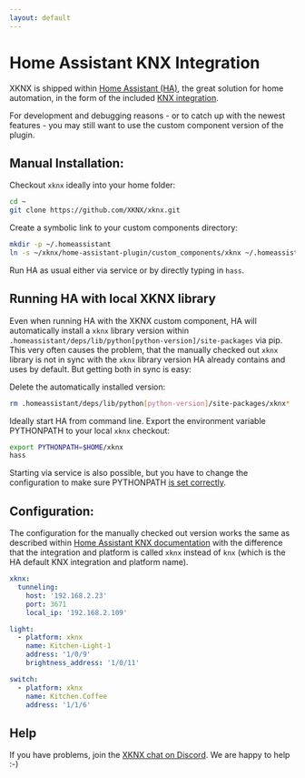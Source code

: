 ```yaml
---
layout: default
---
```



Home Assistant KNX Integration
========================

XKNX is shipped within [Home Assistant (HA)](https://www.home-assistant.io/), the great solution for home automation, in the form of the included [KNX integration](https://www.home-assistant.io/integrations/#search/KNX).

For development and debugging reasons - or to catch up with the newest features - you may still want to use the custom component version of the plugin.


Manual Installation:
--------------------

Checkout `xknx` ideally into your home folder:

```bash
cd ~
git clone https://github.com/XKNX/xknx.git
```

Create a symbolic link to your custom components directory:

```bash
mkdir -p ~/.homeassistant
ln -s ~/xknx/home-assistant-plugin/custom_components/xknx ~/.homeassistant/custom_components
```

Run HA as usual either via service or by directly typing in `hass`.

Running HA with local XKNX library
------------------------------------

Even when running HA with the XKNX custom component, HA will automatically install a `xknx` library version within `.homeassistant/deps/lib/python[python-version]/site-packages` via pip. This very often causes the problem, that the manually checked out `xknx` library is not in sync with the `xknx` library version HA already contains and uses by default. But getting both in sync is easy:

Delete the automatically installed version:

```bash
rm .homeassistant/deps/lib/python[python-version]/site-packages/xknx*
```

Ideally start HA from command line. Export the environment variable PYTHONPATH to your local `xknx` checkout:

```bash
export PYTHONPATH=$HOME/xknx
hass
```

Starting via service is also possible, but you have to change the configuration to make sure PYTHONPATH [is set correctly](https://stackoverflow.com/questions/45374910/how-to-pass-environment-variables-to-a-service-started-by-systemd).


Configuration:
--------------

The configuration for the manually checked out version works the same as described within [Home Assistant KNX documentation](https://home-assistant.io/integrations/#search/knx) with the difference that the integration and platform is called `xknx` instead of `knx` (which is the HA default KNX integration and platform name).

```yaml
xknx:
  tunneling:
    host: '192.168.2.23'
    port: 3671
    local_ip: '192.168.2.109'

light:
  - platform: xknx
    name: Kitchen-Light-1
    address: '1/0/9'
    brightness_address: '1/0/11'

switch:
  - platform: xknx
    name: Kitchen.Coffee
    address: '1/1/6'
```


Help
----

If you have problems, join the [XKNX chat on Discord](https://discord.gg/EuAQDXU). We are happy to help :-)


